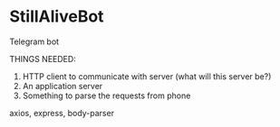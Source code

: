 # StillAliveBot
Telegram bot

THINGS NEEDED:
1. HTTP client to communicate with server (what will this server be?)
2. An application server
3. Something to parse the requests from phone 

axios, express, body-parser
